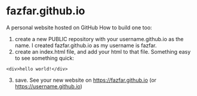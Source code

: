 # fazfar.github.io
A personal website hosted on GitHub
How to build one too:
1. create a new PUBLIC repository with your username.github.io as the name. I created fazfar.github.io as my username is fazfar.
2. create an index.html file, and add your html to that file. Something easy to see something quick:
```
<div>hello world!</div>
```
3. save. See your new website on https://fazfar.github.io (or https://username.github.io)
